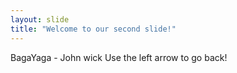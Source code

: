 ```yaml
---
layout: slide
title: "Welcome to our second slide!"
---
```

BagaYaga - John wick
Use the left arrow to go back!
